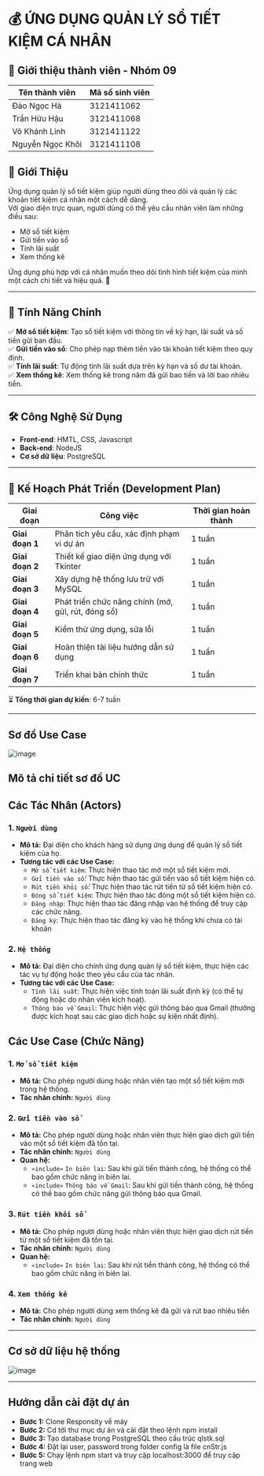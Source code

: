 # 💰 ỨNG DỤNG QUẢN LÝ SỔ TIẾT KIỆM CÁ NHÂN
## 📌 Giới thiệu thành viên - Nhóm 09
|Tên thành viên | Mã số sinh viên |
|---------------|-----------------|
|Đào Ngọc Hà    | 3121411062 |
|Trần Hửu Hậu   | 3121411068 |
|Võ Khánh Linh  | 3121411122 |
|Nguyễn Ngọc Khôi | 3121411108|
## 📌 Giới Thiệu
Ứng dụng quản lý sổ tiết kiệm giúp người dùng theo dõi và quản lý các khoản tiết kiệm cá nhân một cách dễ dàng.  
Với giao diện trực quan, người dùng có thể yêu cầu nhân viên làm những điều sau:
- Mở sổ tiết kiệm
- Gửi tiền vào sổ
- Tính lãi suất
- Xem thống kê

Ứng dụng phù hợp với cá nhân muốn theo dõi tình hình tiết kiệm của mình một cách chi tiết và hiệu quả. 🚀  

---

## 🌟 Tính Năng Chính
✅ **Mở sổ tiết kiệm**: Tạo sổ tiết kiệm với thông tin về kỳ hạn, lãi suất và số tiền gửi ban đầu.  
✅ **Gửi tiền vào sổ**: Cho phép nạp thêm tiền vào tài khoản tiết kiệm theo quy định.   
✅ **Tính lãi suất**: Tự động tính lãi suất dựa trên kỳ hạn và số dư tài khoản.  
✅ **Xem thống kê**: Xem thống kê trong năm đã gửi bao tiền và lời bao nhiêu tiền.

---

## 🛠 Công Nghệ Sử Dụng
- **Front-end**: HMTL, CSS, Javascript  
- **Back-end**: NodeJS  
- **Cơ sở dữ liệu**: PostgreSQL   

---

## 📅 Kế Hoạch Phát Triển (Development Plan)

| Giai đoạn       | Công việc                             | Thời gian hoàn thành|
|-----------------|----------------------------------------------------|--------|
| **Giai đoạn 1** | Phân tích yêu cầu, xác định phạm vi dự án          | 1 tuần |
| **Giai đoạn 2** | Thiết kế giao diện ứng dụng với Tkinter            | 1 tuần |
| **Giai đoạn 3** | Xây dựng hệ thống lưu trữ với MySQL                | 1 tuần |
| **Giai đoạn 4** | Phát triển chức năng chính (mở, gửi, rút, đóng sổ) | 1 tuần |
| **Giai đoạn 5** | Kiểm thử ứng dụng, sửa lỗi                         | 1 tuần |
| **Giai đoạn 6** | Hoàn thiện tài liệu hướng dẫn sử dụng              | 1 tuần |
| **Giai đoạn 7** | Triển khai bản chính thức                          | 1 tuần |

⏳ **Tổng thời gian dự kiến**: 6-7 tuần  

---

## Sơ đồ Use Case 
![image](https://github.com/user-attachments/assets/fcfcef3e-2a9a-445f-bbcd-149919b4bc8d)


## Mô tả chi tiết sơ đồ UC
## Các Tác Nhân (Actors)
### 1. `Người dùng`
- **Mô tả:** Đại diện cho khách hàng sử dụng ứng dụng để quản lý sổ tiết kiệm của họ.
- **Tương tác với các Use Case:**
    - `Mở sổ tiết kiệm`: Thực hiện thao tác mở một sổ tiết kiệm mới.
    - `Gửi tiền vào sổ`: Thực hiện thao tác gửi tiền vào sổ tiết kiệm hiện có.
    - `Rút tiền khỏi sổ`: Thực hiện thao tác rút tiền từ sổ tiết kiệm hiện có.
    - `Đóng sổ tiết kiệm`: Thực hiện thao tác đóng một sổ tiết kiệm hiện có.
    - `Đăng nhập`: Thực hiện thao tác đăng nhập vào hệ thống để truy cập các chức năng.
    - `Đăng ký`: Thực hiện thao tác đăng ký vào hệ thống khi chưa có tài khoản

### 2. `Hệ thống`
- **Mô tả:** Đại diện cho chính ứng dụng quản lý sổ tiết kiệm, thực hiện các tác vụ tự động hoặc theo yêu cầu của tác nhân.
- **Tương tác với các Use Case:**
    - `Tính lãi suất`: Thực hiện việc tính toán lãi suất định kỳ (có thể tự động hoặc do nhân viên kích hoạt).
    - `Thông báo về Gmail`: Thực hiện việc gửi thông báo qua Gmail (thường được kích hoạt sau các giao dịch hoặc sự kiện nhất định).

## Các Use Case (Chức Năng)

### 1. `Mở sổ tiết kiệm`
- **Mô tả:** Cho phép người dùng hoặc nhân viên tạo một sổ tiết kiệm mới trong hệ thống.
- **Tác nhân chính:** `Người dùng`

### 2. `Gửi tiền vào sổ`
- **Mô tả:** Cho phép người dùng hoặc nhân viên thực hiện giao dịch gửi tiền vào một sổ tiết kiệm đã tồn tại.
- **Tác nhân chính:** `Người dùng`
- **Quan hệ:**
    - `«include»` `In biên lai`: Sau khi gửi tiền thành công, hệ thống có thể bao gồm chức năng in biên lai.
    - `«include»` `Thông báo về Gmail`: Sau khi gửi tiền thành công, hệ thống có thể bao gồm chức năng gửi thông báo qua Gmail.

### 3. `Rút tiền khỏi sổ`
- **Mô tả:** Cho phép người dùng hoặc nhân viên thực hiện giao dịch rút tiền từ một sổ tiết kiệm đã tồn tại.
- **Tác nhân chính:** `Người dùng`
- **Quan hệ:**
    - `«include»` `In biên lai`: Sau khi rút tiền thành công, hệ thống có thể bao gồm chức năng in biên lai.
    

### 4. `Xem thống kê`
- **Mô tả:** Cho phép người dùng xem thống kê đã gửi và rút bao nhiêu tiền 
- **Tác nhân chính:** `Người dùng`

---

## Cơ sở dữ liệu hệ thống
![image](https://github.com/user-attachments/assets/a87799fc-50d9-489d-8135-1e7f752120e9)

---

## Hướng dẫn cài đặt dự án
- **Bước 1:** Clone Responsity về máy
- **Bước 2:** Cd tới thư mục dự án và cài đặt theo lệnh npm install
- **Bước 3:** Tạo database trong PostgreSQL theo cấu trúc qlstk.sql
- **Bước 4:** Đặt lại user, password trong folder config là file cnStr.js
- **Bước 5:** Chạy lệnh npm start và truy cập localhost:3000 để truy cập trang web




